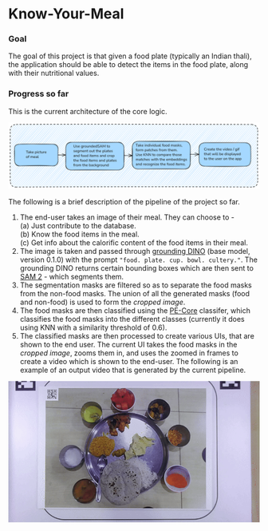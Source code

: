# Know-Your-Meal

### Goal

The goal of this project is that given a food plate (typically an Indian thali), the application should be able to detect the items in the food plate, along with their nutritional values.

### Progress so far

This is the current architecture of the core logic.

![Current Process](media/expected_process.png)

The following is a brief description of the pipeline of the project so far.

1. The end-user takes an image of their meal. They can choose to - <br>
   (a) Just contribute to the database. <br>
   (b) Know the food items in the meal. <br>
   (c) Get info about the calorific content of the food items in their meal.
2. The image is taken and passed through [grounding DINO](https://github.com/IDEA-Research/GroundingDINO) (base model, version 0.1.0) with the prompt `"food. plate. cup. bowl. cultery."`. The grounding DINO returns certain bounding boxes which are then sent to [SAM 2](https://github.com/facebookresearch/sam2) - which segments them.
3. The segmentation masks are filtered so as to separate the food masks from the non-food masks. The union of all the generated masks (food and non-food) is used to form the _cropped image_.
4. The food masks are then classified using the [PE-Core](https://huggingface.co/facebook/PE-Core-L14-336) classifer, which classifies the food masks into the different classes (currently it does using KNN with a similarity threshold of 0.6).
5. The classified masks are then processed to create various UIs, that are shown to the end user. The current UI takes the food masks in the _cropped image_, zooms them in, and uses the zoomed in frames to create a video which is shown to the end-user. The following is an example of an output video that is generated by the current pipeline.

<!-- <p align="center">
<video width="512" height="290" controls>
  <source src="media/ui6_for_readme.mp4" type="video/mp4">
</video>
</p> -->

![](media/ui6_works_perfectly-ezgif.com-video-to-gif-converter.gif)
